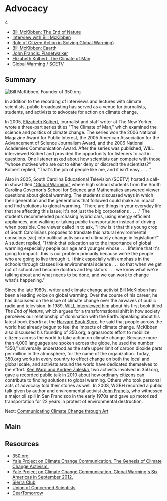 # Advocacy

4

-	[Bill McKibben: The End of Nature](/catalog/cpb-aacip_16-p843r0qc0z)
-	[Interview with Bill McKibben](/catalog/cpb-aacip_46-65h9w6z2)
-	[Role of Citizen Action in Solving Global Warming)](/catalog/cpb-aacip_15-7940r9m78p)
-	[Bill McKibben: Eaarth](/catalog/cpb-aacip_15-8s4jm23h6q)
-	[John Francis: Planetwalker](/catalog/cpb-aacip_15-2f7jq0sw07)
-	[Elizabeth Kolbert: The Climate of Man](/catalog/cpb-aacip_16-9c6rx93p51)
-	[Global Warming / SCETV](/catalog/cpb-aacip_41-51vdnpkz)

## Summary

![Bill McKibben, Founder of 350.org](https://s3.amazonaws.com/americanarchive.org/exhibits/ClimateChange_Section2_Activism.jpg "Bill McKibben, Founder of 350.org")

In addition to the recording of interviews and lectures with climate scientists, public broadcasting has served as a venue for journalists, students, and activists to advocate for action on climate change.

In 2005, [Elizabeth Kolbert](/catalog/cpb-aacip_16-9c6rx93p51), journalist and staff writer at The New Yorker, wrote a three-part series titles "The Climate of Man," which examined the science and politics of climate change. The series won the 2006 National Magazine Award for Public Interest, the 2005 American Association for the Advancement of Science Journalism Award, and the 2006 National Academies Communication Award. After the series was published, WILL interviewed Kolbert and provided the opportunity for listeners to call in questions. One listener asked about how scientists can compete with those "whose motives who are out to either deny or discredit the scientists?" Kolbert replied, "That's the job of people like me, and it isn't easy . . . ."

Also in 2005, South Carolina Educational Television (SCETV) hosted a call-in show titled ["Global Warming"](/catalog/cpb-aacip_41-51vdnpkz) where high school students from the South Carolina Governor's School for Science and Mathematics answered viewer questions about global warming. The students discussed ways in which their generation and the generations that followed could make an impact and find solutions to global warming. "There are things in your everyday life that are affecting this issue; it's not just the big corporations . . . ." The students recommended purchasing hybrid cars, using energy efficient appliances, and walking or taking public transportation instead of driving when possible. One viewer called in to ask, "How is it that this young crop of South Carolinians proposes to translate this natural environmental conscious [sic] into political activism and ultimately change in legislation?" A student replied, "I think that education as to the importance of global warming especially people our age and younger whose . . . lifetime that it's going to impact...this is our problem primarily because we're the people who are going to live through it. I think especially with emphasis in the schools through classes like environmental science . . . so that when we get out of school and become doctors and legislators . . . we know what we're talking about and what needs to be done, and we can work to change what's happening."

Since the late 1980s, writer and climate change activist Bill McKibben has been a leading voice on global warming. Over the course of his career, he has discussed on the issue of climate change over the airwaves of public radio and television. In 1989, [WILL interviewed him](/catalog/cpb-aacip_16-p843r0qc0z) about his first book titled *The End of Nature*, which argues for a transformational shift in how society perceives our relationship of domination with the Earth. Speaking about his latest book *Eaarth* at the [Harvard Book Store](/catalog/cpb-aacip_15-8s4jm23h6q), he said that people across the world had already begun to feel the impacts of climate change. McKibben also discussed his founding of 350.org, a grassroots effort to mobilize citizens across the world to take action on climate change. Because more than 4,000 languages are spoken across the globe, he used the number "350," universally understood as the safe upper limit of carbon dioxide parts per million in the atmosphere, for the name of the organization. Today, 350.org works in every country to effect change on both the local and global scale, and activists around the world have dedicated themselves to the effort. [Ken Ward and Andree Zaleska](/catalog/cpb-aacip_15-7940r9m78p), two activists involved in 350.org, gave a recorded public talk in 2010 about how ordinary citizens can contribute to finding solutions to global warming. Others who took personal acts of advocacy told their stories as well. In 2008, WGBH recorded a public talk given by author and environmental activist [John Francis](/catalog/cpb-aacip/15-2f7jq0sw07), who witnessed a major oil spill in San Francisco in the early 1970s and gave up motorized transportation for 22 years in protest of environmental destruction.

Next: [Communicating Climate Change through Art](communicating-art)

## Main

## Resources

- [350.org](http://www.350.org)
- [Yale Project on Climate Change Communication. The Genesis of Climate Change Activism.](http://environment.yale.edu/climate-communication/article/the-genesis-of-climate-change-activism)
- [Yale Project on Climate Change Communication. Global Warming's Six Americas in September 2012.](http://environment.yale.edu/climate-communication/files/Six-Americas-September-2012.pdf)
- [Sierra Club](http://www.sierraclub.org)
- [Union of Concerned Scientists](http://www.ucsusa.org/)
- [DearTomorrow](http://www.deartomorrow.org)


